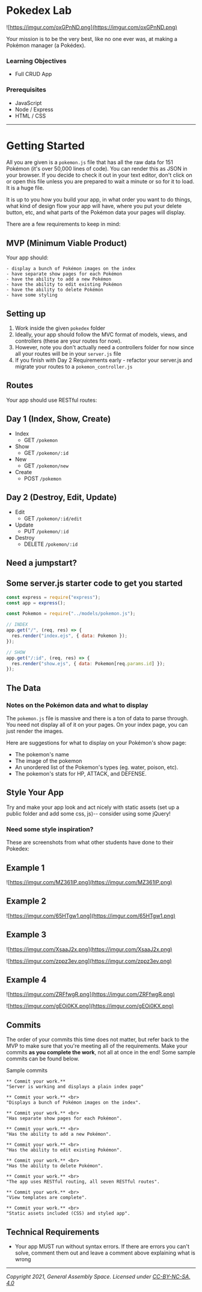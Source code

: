 # **Pokedex Lab**

[](https://github.com/SEIR-321-Batch/pokedex-hfm)

![https://imgur.com/oxGPnND.png](https://imgur.com/oxGPnND.png)

Your mission is to be the very best, like no one ever was, at making a Pokémon manager (a Pokédex).

### Learning Objectives

- Full CRUD App

### Prerequisites

- JavaScript
- Node / Express
- HTML / CSS

---

# Getting Started

All you are given is a `pokemon.js` file that has all the raw data for 151 Pokémon (it's over 50,000 lines of code). You can render this as JSON in your browser. If you decide to check it out in your text editor, don't click on or open this file unless you are prepared to wait a minute or so for it to load. It is a huge file.

It is up to you how you build your app, in what order you want to do things, what kind of design flow your app will have, where you put your delete button, etc, and what parts of the Pokémon data your pages will display.

There are a few requirements to keep in mind:

## MVP (Minimum Viable Product)

Your app should:

```
- display a bunch of Pokémon images on the index
- have separate show pages for each Pokémon
- have the ability to add a new Pokémon
- have the ability to edit existing Pokémon
- have the ability to delete Pokémon
- have some styling
```

## Setting up

1. Work inside the given `pokedex` folder
2. Ideally, your app should follow the MVC format of models, views, and controllers (these are your routes for now).
3. However, note you don't actually need a controllers folder for now since all your routes will be in your `server.js` file
4. If you finish with Day 2 Requirements early - refactor your server.js and migrate your routes to a `pokemon_controller.js`

## Routes

Your app should use RESTful routes:

## Day 1 (Index, Show, Create)

- Index
    - GET `/pokemon`<br>
- Show
    - GET `/pokemon/:id`<br>
- New
    - GET `/pokemon/new`<br>
- Create
    - POST `/pokemon`<br>

## Day 2 (Destroy, Edit, Update)

- Edit
    - GET `/pokemon/:id/edit`<br>
- Update
    - PUT `/pokemon/:id`<br>
- Destroy
    - DELETE `/pokemon/:id`<br>

## Need a jumpstart?

## Some server.js starter code to get you started

```jsx
const express = require("express");
const app = express();

const Pokemon = require("../models/pokemon.js");

// INDEX
app.get("/", (req, res) => {
  res.render("index.ejs", { data: Pokemon });
});

// SHOW
app.get("/:id", (req, res) => {
  res.render("show.ejs", { data: Pokemon[req.params.id] });
});

```

## The Data

### Notes on the Pokémon data and what to display

The `pokemon.js` file is massive and there is a ton of data to parse through. You need not display all of it on your pages. On your index page, you can just render the images.

Here are suggestions for what to display on your Pokémon's show page:

- The pokemon's name
- The image of the pokemon
- An unordered list of the Pokemon's types (eg. water, poison, etc).
- The pokemon's stats for HP, ATTACK, and DEFENSE.

## Style Your App

Try and make your app look and act nicely with static assets (set up a public folder and add some css, js)-- consider using some jQuery!

### Need some style inspiration?

These are screenshots from what other students have done to their Pokedex:

## Example 1

![https://imgur.com/MZ361IP.png](https://imgur.com/MZ361IP.png)

## Example 2

![https://imgur.com/65HTgw1.png](https://imgur.com/65HTgw1.png)

## Example 3

![https://imgur.com/XsaaJ2x.png](https://imgur.com/XsaaJ2x.png)

![https://imgur.com/zppz3ev.png](https://imgur.com/zppz3ev.png)

## Example 4

![https://imgur.com/ZRFfwgR.png](https://imgur.com/ZRFfwgR.png)

![https://imgur.com/gEOi0KX.png](https://imgur.com/gEOi0KX.png)

## Commits

The order of your commits this time does not matter, but refer back to the MVP to make sure that you're meeting all of the requirements. Make your commits **as you complete the work**, not all at once in the end! Some sample commits can be found below.

Sample commits

```
** Commit your work.**
"Server is working and displays a plain index page"

** Commit your work.** <br>
"Displays a bunch of Pokémon images on the index".

** Commit your work.** <br>
"Has separate show pages for each Pokémon".

** Commit your work.** <br>
"Has the ability to add a new Pokémon".

** Commit your work.** <br>
"Has the ability to edit existing Pokémon".

** Commit your work.** <br>
"Has the ability to delete Pokémon".

** Commit your work.** <br>
"The app uses RESTful routing, all seven RESTful routes".

** Commit your work.** <br>
"View templates are complete".

** Commit your work.** <br>
"Static assets included (CSS) and styled app".

```

## Technical Requirements

- Your app MUST run without syntax errors. If there are errors you can't solve, comment them out and leave a comment above explaining what is wrong

---

*Copyright 2021, General Assembly Space. Licensed under [CC-BY-NC-SA, 4.0](https://creativecommons.org/licenses/by-nc-sa/4.0/)*

